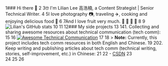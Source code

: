  1### Hi there 👋
 2
 3🤓 I'm Lilian Lee 高浩楠, a Content Strategist | Senior Technical Writer.
 4
 5I love photography 📷, traveling ✈️, cooking and enjoying delicious food 🥘
 6
 7And I love fruit very much. 🍎 🍓 🥭 🥝
 8
 9![Lilian's GitHub stats](https://github-readme-stats.vercel.app/api?username=lilin90&show_icons=true&theme=tokyonight)
10
11
12### My side projects
13
141. Collecting and sharing awesome resources about technical communication (tech comm):
15
16    [![Awesome Technical Communication](https://github-readme-stats.vercel.app/api/pin?username=lilin90&repo=awesome-technical-communication&theme=radical)](https://github.com/lilin90/awesome-technical-communication)
17
18    > **Note:** Currently, this project includes tech comm resources in both English and Chinese.
19
202. Keep writing and publishing articles about tech comm (technical writing, stories, self-improvement, etc.) in Chinese:
21
22    - [CSDN](https://blog.csdn.net/weixin_53760974?spm=1000.2115.3001.5343)
23    
24
25
26

